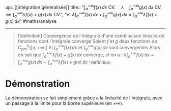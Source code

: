 up:: [[intégration généralisée]] 
title:: "$\int_{a}^{+\infty} f(x) \, dx \text{ CV.} \quad \wedge \quad \int_{a}^{+\infty} g(x) \, dx \text{ CV.} \implies \int_{a}^{+\infty} \lambda f(x)+g(x) \, dx \text{ CV.}$", "et $\displaystyle \lambda\int_{a}^{+\infty} f(x) \, dx + \int_{a}^{+\infty} g(x) \, dx = \int_{a}^{+\infty} \lambda f(x)+g(x) \, dx$"
#maths/analyse 

---

> [!definition] Convergence de l'intégrale d'une combinaison linéaire de fonctions dont l'intégrale converge
> Soient $f$ et $g$ deux fonctions de $C^0_{pm}([a; +\infty[)$
> Si $\displaystyle\int_{a}^{+\infty} f(x) \, dx$ et $\displaystyle\int_{a}^{+\infty} g(x) \, dx$ sont convergentes
> Alors on sait que $\displaystyle\int_{a}^{+\infty} \lambda f(x)+g(x) \, dx$ converge, et on a :
> $\displaystyle \lambda\int_{a}^{+\infty} f(x) \, dx + \int_{a}^{+\infty} g(x) \, dx = \int_{a}^{+\infty} \lambda f(x)+g(x) \, dx$
^definition


# Démonstration

La démonstration se fait simplement grâce a la linéarité de l'intégrale, avec un passage à la limite pour la borne supérieure (en $+\infty$).


